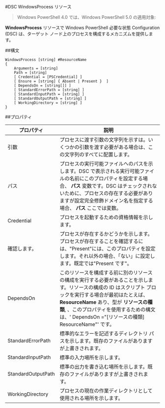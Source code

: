 #DSC WindowsProcess リソース

> Windows PowerShell 4.0 では、Windows PowerShell 5.0 の適用対象:

**WindowsProcess** リソースで Windows PowerShell 必要な状態 Configuration (DSC) は、ターゲット ノード上のプロセスを構成するメカニズムを提供します。

##構文

```
WindowsProcess [string] #ResourceName
{
    Arguments = [string]
    Path = [string]
    [ Credential = [PSCredential] ]
    [ Ensure = [string] { Absent | Present }  ]
    [ DependsOn = [string[]] ]
    [ StandardErrorPath = [string] ]
    [ StandardInputPath = [string] ]
    [ StandardOutputPath = [string] ]
    [ WorkingDirectory = [string] ]
}
```

##プロパティ

| プロパティ| 説明|
|---|---|
| 引数| プロセスに渡す引数の文字列を示すは。いくつかの引数を渡す必要がある場合は、この文字列のすべてに配置します。|
| パス| プロセスの実行可能ファイルへのパスを示します。DSC で表示される実行可能ファイルの名前にこのプロパティを設定する場合、 __パス__ 変数です。DSC はチェックされないために、プロセスの存在する必要がありますが設定完全修飾ドメイン名を指定する場合、 __パス__ ここでは変数。|
| Credential| プロセスを起動するための資格情報を示します。|
| 確認します。| プロセスが存在するかどうかを示します。プロセスが存在することを確認するには、"Present"には、このプロパティを設定します。それ以外の場合、「ない」に設定します。既定では"Present です"。|
| DependsOn| このリソースを構成する前に別のリソースの構成を実行する必要があることを示します。リソースの構成の ID はスクリプト ブロックを実行する場合が最初はたとえば、 __ResourceName__ あり、型が __リソースの種類__, 、このプロパティを使用するための構文は、' DependsOn ="[リソースの種類] ResourceName"' です。|
| StandardErrorPath| 標準的なエラーを記述するディレクトリ パスを示します。既存のファイルがありますが上書きされます。|
| StandardInputPath| 標準の入力場所を示します。|
| StandardOutputPath| 標準の出力を書き込む場所を示します。既存のファイルがありますが上書きされます。|
| WorkingDirectory| プロセスの現在の作業ディレクトリとして使用される場所を示します。|




